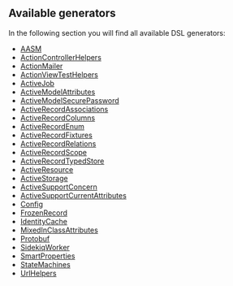 ## Available generators

In the following section you will find all available DSL generators:

<!-- START_GENERATOR_LIST -->
* [AASM](generator_aasm.md)
* [ActionControllerHelpers](generator_actioncontrollerhelpers.md)
* [ActionMailer](generator_actionmailer.md)
* [ActionViewTestHelpers](generator_actionviewtesthelpers.md)
* [ActiveJob](generator_activejob.md)
* [ActiveModelAttributes](generator_activemodelattributes.md)
* [ActiveModelSecurePassword](generator_activemodelsecurepassword.md)
* [ActiveRecordAssociations](generator_activerecordassociations.md)
* [ActiveRecordColumns](generator_activerecordcolumns.md)
* [ActiveRecordEnum](generator_activerecordenum.md)
* [ActiveRecordFixtures](generator_activerecordfixtures.md)
* [ActiveRecordRelations](generator_activerecordrelations.md)
* [ActiveRecordScope](generator_activerecordscope.md)
* [ActiveRecordTypedStore](generator_activerecordtypedstore.md)
* [ActiveResource](generator_activeresource.md)
* [ActiveStorage](generator_activestorage.md)
* [ActiveSupportConcern](generator_activesupportconcern.md)
* [ActiveSupportCurrentAttributes](generator_activesupportcurrentattributes.md)
* [Config](generator_config.md)
* [FrozenRecord](generator_frozenrecord.md)
* [IdentityCache](generator_identitycache.md)
* [MixedInClassAttributes](generator_mixedinclassattributes.md)
* [Protobuf](generator_protobuf.md)
* [SidekiqWorker](generator_sidekiqworker.md)
* [SmartProperties](generator_smartproperties.md)
* [StateMachines](generator_statemachines.md)
* [UrlHelpers](generator_urlhelpers.md)
<!-- END_GENERATOR_LIST -->
